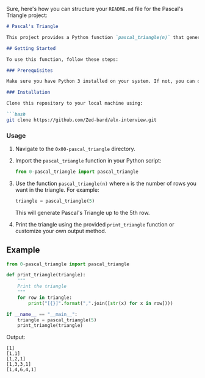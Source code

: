 Sure, here's how you can structure your `README.md` file for the Pascal's Triangle project:

```markdown
# Pascal's Triangle

This project provides a Python function `pascal_triangle(n)` that generates Pascal's Triangle up to the nth row and returns it as a list of lists of integers.

## Getting Started

To use this function, follow these steps:

### Prerequisites

Make sure you have Python 3 installed on your system. If not, you can download it from [python.org](https://www.python.org/downloads/).

### Installation

Clone this repository to your local machine using:

```bash
git clone https://github.com/Zed-bard/alx-interview.git
```

### Usage

1. Navigate to the `0x00-pascal_triangle` directory.
2. Import the `pascal_triangle` function in your Python script:

   ```python
   from 0-pascal_triangle import pascal_triangle
   ```

3. Use the function `pascal_triangle(n)` where `n` is the number of rows you want in the triangle. For example:

   ```python
   triangle = pascal_triangle(5)
   ```

   This will generate Pascal's Triangle up to the 5th row.

4. Print the triangle using the provided `print_triangle` function or customize your own output method.

## Example

```python
from 0-pascal_triangle import pascal_triangle

def print_triangle(triangle):
    """
    Print the triangle
    """
    for row in triangle:
        print("[{}]".format(",".join([str(x) for x in row])))

if __name__ == "__main__":
    triangle = pascal_triangle(5)
    print_triangle(triangle)
```

Output:
```
[1]
[1,1]
[1,2,1]
[1,3,3,1]
[1,4,6,4,1]
```

